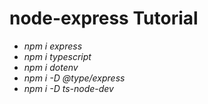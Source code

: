 # node-express Tutorial

- _npm i express_
- _npm i typescript_
- _npm i dotenv_
- _npm i -D @type/express_
- _npm i -D ts-node-dev_



